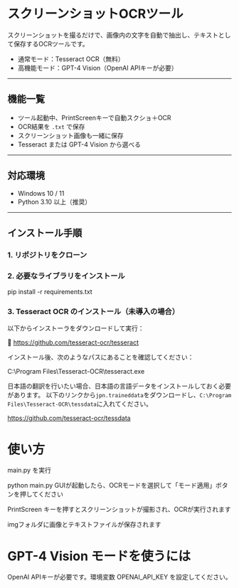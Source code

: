 # スクリーンショットOCRツール

スクリーンショットを撮るだけで、画像内の文字を自動で抽出し、テキストとして保存するOCRツールです。

-  通常モード：Tesseract OCR（無料）
-  高機能モード：GPT-4 Vision（OpenAI APIキーが必要）

---

## 機能一覧

- ツール起動中、PrintScreenキーで自動スクショ＋OCR
- OCR結果を `.txt` で保存
- スクリーンショット画像も一緒に保存
- Tesseract または GPT-4 Vision から選べる

---

##  対応環境

- Windows 10 / 11
- Python 3.10 以上（推奨）

---

##  インストール手順

### 1. リポジトリをクローン

### 2. 必要なライブラリをインストール
pip install -r requirements.txt
### 3. Tesseract OCR のインストール（未導入の場合）
以下からインストーラをダウンロードして実行：

🔗 https://github.com/tesseract-ocr/tesseract

インストール後、次のようなパスにあることを確認してください：

C:\Program Files\Tesseract-OCR\tesseract.exe

日本語の翻訳を行いたい場合、日本語の言語データをインストールしておく必要があります。
以下のリンクから`jpn.traineddata`をダウンロードし、`C:\Program Files\Tesseract-OCR\tessdata`に入れてください。

https://github.com/tesseract-ocr/tessdata

# 使い方
main.py を実行

python main.py
GUIが起動したら、OCRモードを選択して「モード適用」ボタンを押してください

PrintScreen キーを押すとスクリーンショットが撮影され、OCRが実行されます

imgフォルダに画像とテキストファイルが保存されます

# GPT-4 Vision モードを使うには
OpenAI APIキーが必要です。環境変数 OPENAI_API_KEY を設定してください。

